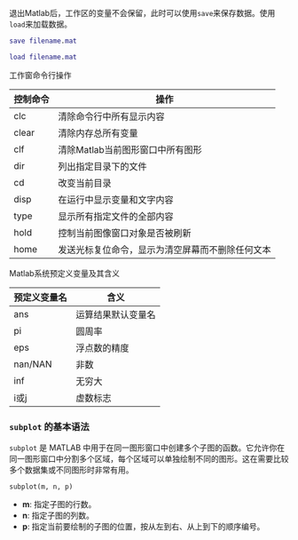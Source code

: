 退出Matlab后，工作区的变量不会保留，此时可以使用`save`来保存数据。使用`load`来加载数据。

```matlab
save filename.mat

load filename.mat
```



工作窗命令行操作

| 控制命令 | 操作                                             |
| -------- | ------------------------------------------------ |
| clc      | 清除命令行中所有显示内容                         |
| clear    | 清除内存总所有变量                               |
| clf      | 清除Matlab当前图形窗口中所有图形                 |
| dir      | 列出指定目录下的文件                             |
| cd       | 改变当前目录                                     |
| disp     | 在运行中显示变量和文字内容                       |
| type     | 显示所有指定文件的全部内容                       |
| hold     | 控制当前图像窗口对象是否被刷新                   |
| home     | 发送光标复位命令，显示为清空屏幕而不删除任何文本 |



Matlab系统预定义变量及其含义

| 预定义变量名 | 含义               |
| ------------ | ------------------ |
| ans          | 运算结果默认变量名 |
| pi           | 圆周率             |
| eps          | 浮点数的精度       |
| nan/NAN      | 非数               |
| inf          | 无穷大             |
| i或j         | 虚数标志           |



### `subplot` 的基本语法

`subplot` 是 MATLAB 中用于在同一图形窗口中创建多个子图的函数。它允许你在同一图形窗口中分割多个区域，每个区域可以单独绘制不同的图形。这在需要比较多个数据集或不同图形时非常有用。

```
subplot(m, n, p)
```

- **m**: 指定子图的行数。
- **n**: 指定子图的列数。
- **p**: 指定当前要绘制的子图的位置，按从左到右、从上到下的顺序编号。